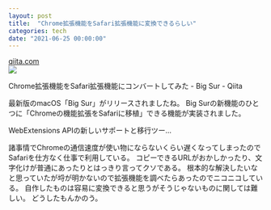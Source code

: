 ```yaml
---
layout: post
title:  "Chrome拡張機能をSafari拡張機能に変換できるらしい"
categories: tech
date: "2021-06-25 00:00:00"
---
```



<div class="card">
  <a href="https://qiita.com/shikumiya_hata/items/d2d46543e51e8a9374e8"></a>
  <div class="card__header">
    <a href="https://qiita.com/shikumiya_hata/items/d2d46543e51e8a9374e8">qiita.com</a>
  </div>
  <div class="card__image">
    <img src="https://qiita-user-contents.imgix.net/https%3A%2F%2Fcdn.qiita.com%2Fassets%2Fpublic%2Farticle-ogp-background-1150d8b18a7c15795b701a55ae908f94.png?ixlib=rb-4.0.0&w=1200&mark=https%3A%2F%2Fqiita-user-contents.imgix.net%2F~text%3Fixlib%3Drb-4.0.0%26w%3D840%26h%3D380%26txt%3DChrome%25E6%258B%25A1%25E5%25BC%25B5%25E6%25A9%259F%25E8%2583%25BD%25E3%2582%2592Safari%25E6%258B%25A1%25E5%25BC%25B5%25E6%25A9%259F%25E8%2583%25BD%25E3%2581%25AB%25E3%2582%25B3%25E3%2583%25B3%25E3%2583%2590%25E3%2583%25BC%25E3%2583%2588%25E3%2581%2597%25E3%2581%25A6%25E3%2581%25BF%25E3%2581%259F%2520-%2520Big%2520Sur%26txt-color%3D%2523333%26txt-font%3DHiragino%2520Sans%2520W6%26txt-size%3D54%26txt-clip%3Dellipsis%26txt-align%3Dcenter%252Cmiddle%26s%3D3fb1c299c7bcdf7d243aa0fb46319aee&mark-align=center%2Cmiddle&blend=https%3A%2F%2Fqiita-user-contents.imgix.net%2F~text%3Fixlib%3Drb-4.0.0%26w%3D840%26h%3D500%26txt%3D%2540shikumiya_hata%26txt-color%3D%2523333%26txt-font%3DHiragino%2520Sans%2520W6%26txt-size%3D45%26txt-align%3Dright%252Cbottom%26s%3Db82e095dd792bdaf5b6c296dc70d2a2b&blend-align=center%2Cmiddle&blend-mode=normal&s=4da3c114ac23dde6308d5e3ceb88392f">
  </div>
  <div class="card__title">
    <p>Chrome拡張機能をSafari拡張機能にコンバートしてみた - Big Sur - Qiita</p>
  </div>
  <div class="card__description">
    <p>最新版のmacOS「Big Sur」がリリースされましたね。
Big Surの新機能のひとつに「Chromeの機能拡張をSafariに移植」できる機能が実装されました。


WebExtensions APIの新しいサポートと移行ツー...</p>
  </div>
</div>


諸事情でChromeの通信速度が使い物にならないくらい遅くなってしまったのでSafariを仕方なく仕事で利用している。
コピーできるURLがおかしかったり、文字化けが普通にあったりとはっきり言ってクソである。
根本的な解決したいなと思っていたが埒が明かないので拡張機能を調べたらあったのでニコニコしている。
自作したものは容易に変換できると思うがそうじゃないものに関しては難しい。
どうしたもんかのう。
